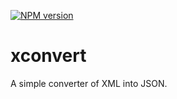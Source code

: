 [![NPM version][npm-image]][npm-url]

# xconvert

A simple converter of XML into JSON.

[npm-url]: https://www.npmjs.com/package/xconvert
[npm-image]: https://img.shields.io/npm/v/xconvert.svg
